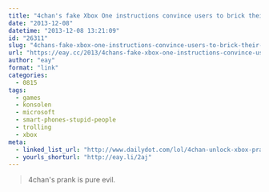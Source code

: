 ```yaml
---
title: "4chan's fake Xbox One instructions convince users to brick their systems"
date: "2013-12-08"
datetime: "2013-12-08 13:21:09"
id: "26311"
slug: "4chans-fake-xbox-one-instructions-convince-users-to-brick-their-systems"
url: "https://eay.cc/2013/4chans-fake-xbox-one-instructions-convince-users-to-brick-their-systems/"
author: "eay"
format: "link"
categories:
  - 0815
tags:
  - games
  - konsolen
  - microsoft
  - smart-phones-stupid-people
  - trolling
  - xbox
meta:
  - linked_list_url: "http://www.dailydot.com/lol/4chan-unlock-xbox-prank-brick/"
  - yourls_shorturl: "http://eay.li/2aj"
---
```


> 4chan's prank is pure evil.
